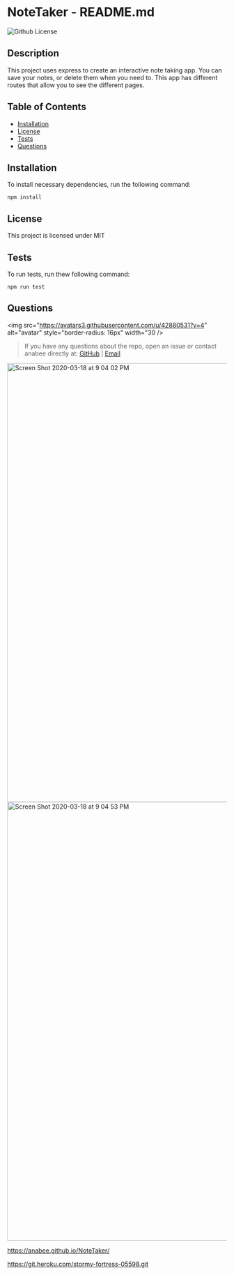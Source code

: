 # NoteTaker - README.md

![Github License](https://img.shields.io/badge/license-MIT-blue.svg)

## Description

This project uses express to create an interactive note taking app. You can save your notes, or delete them when you need to. This app has different routes that allow you to see the different pages. 

## Table of Contents
* [Installation](#installation) 
* [License](#license)
* [Tests](#tests) 
* [Questions](#questions)

## Installation
To install necessary dependencies, run the following command: 

    npm install

## License 
This project is licensed under MIT

## Tests 
To run tests, run thew following command:

    npm run test

## Questions 

<img src="https://avatars3.githubusercontent.com/u/42880531?v=4" alt="avatar" style="border-radius: 16px" width="30 />

> If you have any questions about the repo, open an issue or contact anabee directly at: [GitHub](https://api.github.com/users/anabee) | [Email](null)

<img width="1007" alt="Screen Shot 2020-03-18 at 9 04 02 PM" src="https://user-images.githubusercontent.com/42880531/77030485-0204d400-695c-11ea-8fe7-dfa967ec363a.png">

<img width="1007" alt="Screen Shot 2020-03-18 at 9 04 53 PM" src="https://user-images.githubusercontent.com/42880531/77030527-1ea10c00-695c-11ea-9134-8c55dcda2fa7.png">

 https://anabee.github.io/NoteTaker/

 https://git.heroku.com/stormy-fortress-05598.git
